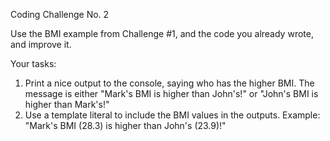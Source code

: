 Coding Challenge No. 2

Use the BMI example from Challenge #1, and the code you already wrote, and
improve it.

Your tasks:
1. Print a nice output to the console, saying who has the higher BMI. The message
is either "Mark's BMI is higher than John's!" or "John's BMI is higher than Mark's!"
2. Use a template literal to include the BMI values in the outputs. Example: "Mark's
BMI (28.3) is higher than John's (23.9)!"
